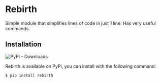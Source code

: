 # Rebirth
Simple module that simplifies lines of code in just 1 line. Has very useful commands.

## Installation
![PyPI - Downloads](https://img.shields.io/pypi/dd/rebirth?label=pip&style=for-the-badge)

Rebirth is available on PyPi, you can install with the following command:

``$ pip install rebirth``
